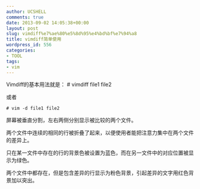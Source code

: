 ```yaml
---
author: UCSHELL
comments: true
date: 2013-09-02 14:05:38+00:00
layout: post
slug: vimdiff%e7%ae%80%e5%8d%95%e4%bd%bf%e7%94%a8
title: vimdiff简单使用
wordpress_id: 556
categories:
- TOOL
tags:
- vim
---
```


Vimdiff的基本用法就是：
	# vimdiff file1 file2
    
或者

	# vim -d file1 file2

屏幕被垂直分割，左右两侧分别显示被比较的两个文件。

两个文件中连续的相同的行被折叠了起来，以便使用者能把注意力集中在两个文件的差异上。

只在某一文件中存在的行的背景色被设置为蓝色，而在另一文件中的对应位置被显示为绿色。

两个文件中都存在，但是包含差异的行显示为粉色背景，引起差异的文字用红色背景加以突出。
